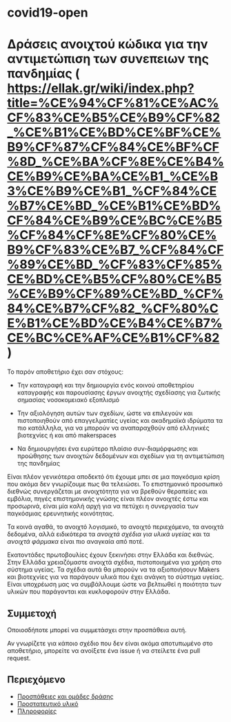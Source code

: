 # covid19-open

# Δράσεις ανοιχτού κώδικα για την αντιμετώπιση των συνεπειων της πανδημίας ( https://ellak.gr/wiki/index.php?title=%CE%94%CF%81%CE%AC%CF%83%CE%B5%CE%B9%CF%82_%CE%B1%CE%BD%CE%BF%CE%B9%CF%87%CF%84%CE%BF%CF%8D_%CE%BA%CF%8E%CE%B4%CE%B9%CE%BA%CE%B1_%CE%B3%CE%B9%CE%B1_%CF%84%CE%B7%CE%BD_%CE%B1%CE%BD%CF%84%CE%B9%CE%BC%CE%B5%CF%84%CF%8E%CF%80%CE%B9%CF%83%CE%B7_%CF%84%CF%89%CE%BD_%CF%83%CF%85%CE%BD%CE%B5%CF%80%CE%B5%CE%B9%CF%89%CE%BD_%CF%84%CE%B7%CF%82_%CF%80%CE%B1%CE%BD%CE%B4%CE%B7%CE%BC%CE%AF%CE%B1%CF%82 ) 

Το παρόν αποθετήριο έχει σαν στόχους:

- Την καταγραφή και την δημιουργία ενός κοινού αποθετηρίου καταγραφής και παρουσίασης έργων ανοιχτής σχεδίασης για ζωτικής σημασίας νοσοκομειακό εξοπλισμό

- Την αξιολόγηση αυτών των σχεδίων, ώστε να επιλεγούν και πιστοποιηθούν από επαγγελματίες υγείας και ακαδημαϊκά ιδρύματα τα πιο κατάλληλα, για να μπορούν να αναπαραχθούν από ελληνικές βιοτεχνίες ή και από makerspaces

- Να δημιουργήσει ένα ευρύτερο πλαίσιο συν-διαμόρφωσης και προώθησης των ανοιχτών δεδομένων και σχεδίων για τη αντιμετώπιση της πανδημίας


Είναι πλέον γενικότερα αποδεκτό ότι έχουμε μπει σε μια παγκόσμια κρίση που ακόμα δεν γνωρίζουμε πως θα τελειώσει.
Το επιστημονικό προσωπικό διεθνώς συνεργάζεται με ανοιχτότητα για να βρεθούν θεραπείες και εμβόλια,
πηγές επιστημονικής γνώσης είναι πλέον ανοιχτές έστω και προσωρινά,
είναι μία καλή αρχή για να πετύχει η συνεργασία των παγκόσμιας ερευνητικής κοινότητας.

Τα κοινά αγαθά, το ανοιχτό λογισμικό, το ανοιχτό περιεχόμενο, τα ανοιχτά δεδομένα,
αλλά ειδικότερα τα *ανοιχτά σχέδια για υλικά υγείας* και τα *ανοιχτά φάρμακα* είναι πιο αναγκαία από ποτέ.
  
Εκατοντάδες πρωτοβουλίες έχουν ξεκινήσει στην Ελλάδα και διεθνώς.
Στην Ελλάδα χρειαζόμαστε ανοιχτά σχέδια, πιστοποιημένα για χρήση στο σύστημα υγείας.
Τα σχέδια αυτά θα μπορούν να τα αξιοποιήσουν Makers και βιοτεχνίες
για να παράγουν υλικά που έχει ανάγκη το σύστημα υγείας.  
Είναι υποχρέωση μας να συμβάλλουμε ώστε να βελτιωθεί
η ποιότητα των υλικών που παράγονται και κυκλοφορούν στην Ελλάδα.


## Συμμετοχή

Οποιοσδήποτε μπορεί να συμμετάσχει στην προσπάθεια αυτή.

Αν γνωρίζετε για κάποιο σχέδιο που δεν είναι ακόμα αποτυπωμένο στο αποθετήριο,
μπορείτε να ανοίξετε ένα issue ή να στείλετε ένα pull request.


## Περιεχόμενο

* [Προσπάθειες και ομάδες δράσης](./Efforts.md)
* [Προστατευτικό υλικό](./Hardware.md)
* [Πληροφορίες](./Documentation.md)

